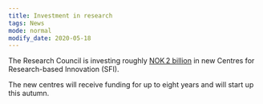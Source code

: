 ```yaml
---
title: Investment in research
tags: News
mode: normal
modify_date: 2020-05-18
---
```

The Research Council is investing roughly 
[NOK 2 billion](https://www.forskningsradet.no/en/news/2020/22-new-centres-for-research-based-innovation-sfi/) in new Centres for Research-based Innovation (SFI). 

The new centres will receive funding for up to eight years and will start up this autumn. 